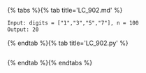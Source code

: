 {% tabs %}{% tab title='LC_902.md' %}

```txt
Input: digits = ["1","3","5","7"], n = 100
Output: 20
```

{% endtab %}{% tab title='LC_902.py' %}

```py
```

{% endtab %}{% endtabs %}
